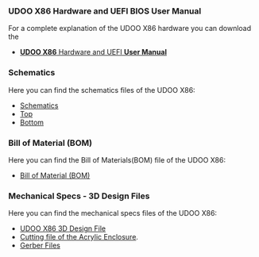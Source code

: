 ### UDOO X86 Hardware and UEFI BIOS User Manual

For a complete explanation of the UDOO X86 hardware you can download the  
* [**UDOO X86** Hardware and UEFI **User Manual**](http://download.udoo.org/files/UDOO_X86/Doc/UDOO_X86_MANUAL.pdf)

### Schematics

Here you can find the schematics files of the UDOO X86:
* [Schematics](http://download.udoo.org/files/UDOO_X86/schematics/UDOOX86II_revI_bottom_P0B02I21.pdf)
* [Top](http://download.udoo.org/files/UDOO_X86/schematics/UDOOX86II_revI_top_P0B02I11.pdf)
* [Bottom](http://download.udoo.org/files/UDOO_X86/schematics/UDOOX86II_revI_bottom_P0B02I21.pdf)

### Bill of Material (BOM)

Here you can find the Bill of Materials(BOM) file of the UDOO X86:
* [Bill of Material (BOM)](http://download.udoo.org/files/UDOO_X86/schematics/BOM_UDOO_X86.xls)

### Mechanical Specs - 3D Design Files

Here you can find the mechanical specs files of the UDOO X86:
* [UDOO X86 3D Design File](http://download.udoo.org/files/UDOO_X86/mechanical_specs/udoo_x86_3d_model_revH.zip)
* [Cutting file of the Acrylic Enclosure](http://download.udoo.org/files/UDOO_X86/mechanical_specs/UDOO_X86_Acrylic_Enclosure.zip).
* [Gerber Files](http://download.udoo.org/files/UDOO_X86/mechanical_specs/udoo_x86ii_gerber_revI.zip)
